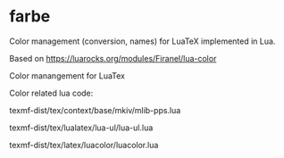 # farbe

Color management (conversion, names) for LuaTeX implemented in Lua.

Based on https://luarocks.org/modules/Firanel/lua-color

Color manangement for LuaTex

Color related lua code:

texmf-dist/tex/context/base/mkiv/mlib-pps.lua

texmf-dist/tex/lualatex/lua-ul/lua-ul.lua

texmf-dist/tex/latex/luacolor/luacolor.lua

